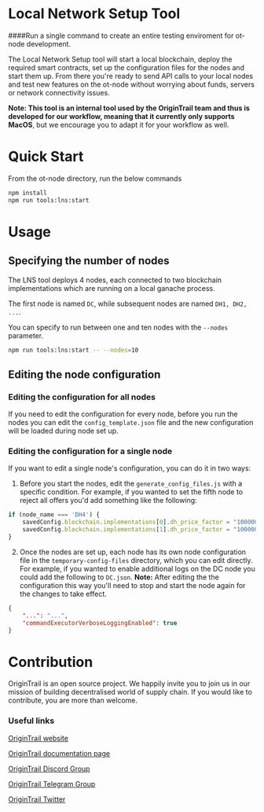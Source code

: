 Local Network Setup Tool
========================

####Run a single command to create an entire testing enviroment for ot-node development.

The Local Network Setup tool will start a local blockchain, deploy the required smart contracts, set up the configuration files for the nodes and start them up. From there you're ready to send API calls to your local nodes and test new features on the ot-node without worrying about funds, servers or network connectivity issues.

**Note: This tool is an internal tool used by the OriginTrail team and thus is developed for our workflow, meaning that it currently only supports MacOS**, but we encourage you to adapt it for your workflow as well.

Quick Start
===========

From the ot-node directory, run the below commands

```bash
npm install
npm run tools:lns:start
```

Usage
=====

## Specifying the number of nodes

The LNS tool deploys 4 nodes, each connected to two blockchain implementations which are running on a local ganache process.

The first node is named `DC`, while subsequent nodes are named `DH1, DH2, ...`.

You can specify to run between one and ten nodes with the `--nodes` parameter.

```bash
npm run tools:lns:start -- --nodes=10
```

## Editing the node configuration

### Editing the configuration for all nodes

If you need to edit the configuration for every node, before you run the nodes you can edit the `config_template.json` file and the new configuration will be loaded during node set up.

### Editing the configuration for a single node

If you want to edit a single node's configuration, you can do it in two ways:

1. Before you start the nodes, edit the `generate_config_files.js` with a specific condition. For example, if you wanted to set the fifth node to reject all offers you'd add something like the following:
```js
if (node_name === 'DH4') {
    savedConfig.blockchain.implementations[0].dh_price_factor = "10000000";
    savedConfig.blockchain.implementations[1].dh_price_factor = "10000000";
}
```

2. Once the nodes are set up, each node has its own node configuration file in the `temporary-config-files` directory, which you can edit directly. For example, if you wanted to enable additional logs on the DC node you could add the following to `DC.json`. **Note:** After editing the the configuration this way you'll need to stop and start the node again for the changes to take effect.
```json
{
    "...": "...",
    "commandExecutorVerboseLoggingEnabled": true
}
```


Contribution
============

OriginTrail is an open source project. We happily invite you to join us in our mission of building decentralised world of supply chain. If you would like to contribute, you are more than welcome.


### Useful links


[OriginTrail website](https://origintrail.io)

[OriginTrail documentation page](http://docs.origintrail.io)

[OriginTrail Discord Group](https://discordapp.com/invite/FCgYk2S)

[OriginTrail Telegram Group](https://t.me/origintrail)

[OriginTrail Twitter](https://twitter.com/origin_trail)

